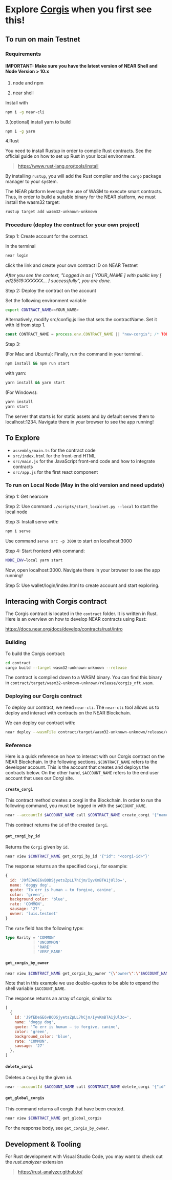 # Explore [Corgis](http://corgis.near.org) when you first see this!

## To run on main Testnet

### Requirements

#### IMPORTANT: Make sure you have the latest version of NEAR Shell and Node Version > 10.x

1. node and npm

2. near shell

Install with

```sh
npm i -g near-cli
```

3.(optional) install yarn to build

```sh
npm i -g yarn
```

4.Rust

You need to install Rustup in order to compile Rust contracts.
See the official guide on how to set up Rust in your local environment.

> <https://www.rust-lang.org/tools/install>

By installing `rustup`, you will add the Rust compiler and the `cargo` package manager to your system.

The NEAR platform leverage the use of WASM to execute smart contracts.
Thus, in order to build a suitable binary for the NEAR platform,
we must install the wasm32 target:

```sh
rustup target add wasm32-unknown-unknown
```

### Procedure (deploy the contract for your own project)

Step 1: Create account for the contract.

In the terminal

```sh
near login
```

click the link and create your own contract ID on NEAR Testnet

*After you see the context, "Logged in as [ YOUR_NAME ] with public key [ ed25519:XXXXXX... ] successfully", you are done.*

Step 2: Deploy the contract on the account

Set the following environment variable

```sh
export CONTRACT_NAME=<YOUR_NAME>
```

Alternatively, modify src/config.js line that sets the contractName. Set it with Id from step 1.

```js
const CONTRACT_NAME = process.env.CONTRACT_NAME || "new-corgis"; /* TODO: fill this in! */
```

Step 3:

(For Mac and Ubuntu):
Finally, run the command in your terminal.

```sh
npm install && npm run start
```

with yarn:

```sh
yarn install && yarn start
```

(For Windows):

```sh
yarn install
yarn start
```

The server that starts is for static assets and by default serves them to localhost:1234. Navigate there in your browser to see the app running!

## To Explore

- `assembly/main.ts` for the contract code
- `src/index.html` for the front-end HTML
- `src/main.js` for the JavaScript front-end code and how to integrate contracts
- `src/app.js` for the first react component

### To run on Local Node (May in the old version and need update)

Step 1:
Get nearcore

Step 2:
Use command ```./scripts/start_localnet.py --local``` to start the local node

Step 3:
Install serve with:

```sh
npm i serve
```

Use command ```serve src -p 3000``` to start on localhost:3000

Step 4:
Start frontend with command:

```sh
NODE_ENV=local yarn start
```

Now, open localhost:3000. Navigate there in your browser to see the app running!

Step 5:
Use wallet/login/index.html to create account and start exploring.

## Interacing with Corgis contract

The Corgis contract is located in the `contract` folder.
It is written in Rust.
Here is an overview on how to develop NEAR contracts using Rust:

<https://docs.near.org/docs/develop/contracts/rust/intro>

### Building

To build the Corgis contract:

```sh
cd contract
cargo build --target wasm32-unknown-unknown --release
```

The contract is compiled down to a WASM binary.
You can find this binary in
`contract/target/wasm32-unknown-unknown/release/corgis_nft.wasm`.

### Deploying our Corgis contract

To deploy our contract, we need `near-cli`.
The `near-cli` tool allows us to deploy and interact with contracts on the NEAR Blockchain.

We can deploy our contract with:

```sh
near deploy --wasmFile contract/target/wasm32-unknown-unknown/release/corgis_nft.wasm
```

### Reference

Here is a quick reference on how to interact with our Corgis contract on the NEAR Blockchain.
In the following sections,
`$CONTRACT_NAME` refers to the developer account.
This is the account that creates and deploys the contracts below.
On the other hand, `$ACCOUNT_NAME` refers to the end user account that uses our
Corgi site.

#### `create_corgi`

This contract method creates a corgi in the Blockchain.
In order to run the following command,
you must be logged in with the `$ACCOUNT_NAME`.

```sh
near --accountId $ACCOUNT_NAME call $CONTRACT_NAME create_corgi '{"name":"doggy dog","quote":"To err is human — to forgive, canine","color":"green","background_color":"blue"}'
```

This contract returns the `id` of the created `Corgi`.

#### `get_corgi_by_id`

Returns the `Corgi` given by `id`.

```sh
near view $CONTRACT_NAME get_corgi_by_id '{"id": "<corgi-id>"}'
```

The response returns an the specified `Corgi`, for example:

```js
{
  id: 'J9fEDeGE6vBODSjyetsZpLL7hCjm/IyvKmBTA1jUl3o=',
  name: 'doggy dog',
  quote: 'To err is human — to forgive, canine',
  color: 'green',
  background_color: 'blue',
  rate: 'COMMON',
  sausage: '27',
  owner: 'luis.testnet'
}
```

The `rate` field has the following type:

```typescript
type Rarity = 'COMMON'
            | 'UNCOMMON'
            | 'RARE'
            | 'VERY_RARE'
```

#### `get_corgis_by_owner`

```sh
near view $CONTRACT_NAME get_corgis_by_owner "{\"owner\":\"$ACCOUNT_NAME\"}"
```

Note that in this example we use double-quotes to be able to expand the shell variable `$ACCOUNT_NAME`.

The response returns an array of corgis, similar to:

```js
[
  {
    id: 'J9fEDeGE6vBODSjyetsZpLL7hCjm/IyvKmBTA1jUl3o=',
    name: 'doggy dog',
    quote: 'To err is human — to forgive, canine',
    color: 'green',
    background_color: 'blue',
    rate: 'COMMON',
    sausage: '27'
  },
]
```

#### `delete_corgi`

Deletes a `Corgi` by the given `id`.

```sh
near --accountId $ACCOUNT_NAME call $CONTRACT_NAME delete_corgi '{"id": "<corgi-id>"}'
```

#### `get_global_corgis`

This command returns all corgis that have been created.

```sh
near view $CONTRACT_NAME get_global_corgis
```

For the response body, see `get_corgis_by_owner`.

## Development & Tooling

For Rust development with Visual Studio Code,
you may want to check out the _rust.analyzer_ extension

> <https://rust-analyzer.github.io/>
